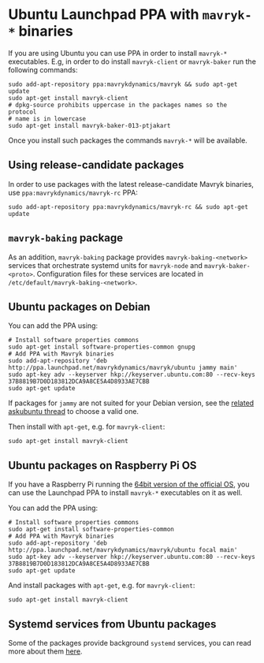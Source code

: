 <!--
   - SPDX-FileCopyrightText: 2021 Oxhead Alpha
   - SPDX-License-Identifier: LicenseRef-MIT-OA
   -->
<a name="ubuntu"></a>
# Ubuntu Launchpad PPA with `mavryk-*` binaries

If you are using Ubuntu you can use PPA in order to install `mavryk-*` executables.
E.g, in order to do install `mavryk-client` or `mavryk-baker` run the following commands:
```
sudo add-apt-repository ppa:mavrykdynamics/mavryk && sudo apt-get update
sudo apt-get install mavryk-client
# dpkg-source prohibits uppercase in the packages names so the protocol
# name is in lowercase
sudo apt-get install mavryk-baker-013-ptjakart
```
Once you install such packages the commands `mavryk-*` will be available.

## Using release-candidate packages

In order to use packages with the latest release-candidate Mavryk binaries,
use `ppa:mavrykdynamics/mavryk-rc` PPA:
```
sudo add-apt-repository ppa:mavrykdynamics/mavryk-rc && sudo apt-get update
```

<a name="mavryk-baking"></a>
## `mavryk-baking` package

As an addition, `mavryk-baking` package provides `mavryk-baking-<network>` services that orchestrate
systemd units for `mavryk-node` and `mavryk-baker-<proto>`.
Configuration files for these services are located in `/etc/default/mavryk-baking-<network>`.

<a name="debian"></a>
## Ubuntu packages on Debian

You can add the PPA using:
```
# Install software properties commons
sudo apt-get install software-properties-common gnupg
# Add PPA with Mavryk binaries
sudo add-apt-repository 'deb http://ppa.launchpad.net/mavrykdynamics/mavryk/ubuntu jammy main'
sudo apt-key adv --keyserver hkp://keyserver.ubuntu.com:80 --recv-keys 37B8819B7D0D183812DCA9A8CE5A4D8933AE7CBB
sudo apt-get update
```
If packages for `jammy` are not suited for your Debian version, see the
[related askubuntu thread](https://askubuntu.com/a/445496) to choose a valid one.

Then install with `apt-get`, e.g. for `mavryk-client`:
```
sudo apt-get install mavryk-client
```

<a name="raspberry"></a>
## Ubuntu packages on Raspberry Pi OS

If you have a Raspberry Pi running the [64bit version of the official OS](https://www.raspberrypi.com/software/operating-systems/#raspberry-pi-os-64-bit),
you can use the Launchpad PPA to install `mavryk-*` executables on it as well.

You can add the PPA using:
```
# Install software properties commons
sudo apt-get install software-properties-common
# Add PPA with Mavryk binaries
sudo add-apt-repository 'deb http://ppa.launchpad.net/mavrykdynamics/mavryk/ubuntu focal main'
sudo apt-key adv --keyserver hkp://keyserver.ubuntu.com:80 --recv-keys 37B8819B7D0D183812DCA9A8CE5A4D8933AE7CBB
sudo apt-get update
```

And install packages with `apt-get`, e.g. for `mavryk-client`:
```
sudo apt-get install mavryk-client
```

## Systemd services from Ubuntu packages

Some of the packages provide background `systemd` services, you can read more about them
[here](./systemd.md#ubuntu-and-fedora).
